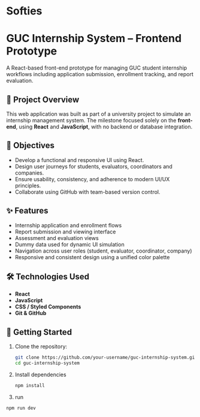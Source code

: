 # Softies
# GUC Internship System – Frontend Prototype

A React-based front-end prototype for managing GUC student internship workflows including application submission, enrollment tracking, and report evaluation.

## 📌 Project Overview

This web application was built as part of a university project to simulate an internship management system. The milestone focused solely on the **front-end**, using **React** and **JavaScript**, with no backend or database integration.

## 🎯 Objectives

- Develop a functional and responsive UI using React.
- Design user journeys for students, evaluators, coordinators and companies.
- Ensure usability, consistency, and adherence to modern UI/UX principles.
- Collaborate using GitHub with team-based version control.

## ✨ Features

- Internship application and enrollment flows
- Report submission and viewing interface
- Assessment and evaluation views
- Dummy data used for dynamic UI simulation
- Navigation across user roles (student, evaluator, coordinator, company)
- Responsive and consistent design using a unified color palette

## 🛠️ Technologies Used

- **React**
- **JavaScript**
- **CSS / Styled Components**
- **Git & GitHub**

## 🚀 Getting Started

1. Clone the repository:
   ```bash
   git clone https://github.com/your-username/guc-internship-system.git
   cd guc-internship-system

2. Install dependencies
   ```bash
   npm install
4. run
  ```bash
  npm run dev
   


